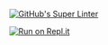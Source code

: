 
[![GitHub's Super Linter](https://github.com/ICD2O-Digital-Tech-DiegoV/Unit1-06-HTML-Favicons-/workflows/GitHub's%20Super%20Linter/badge.svg)](https://github.com/ICD2O-Digital-Tech-DiegoV/Unit1-06-HTML-Favicons-/actions)


[![Run on Repl.it](https://repl.it/badge/github/ICD2O-Digital-Tech-DiegoV/Unit1-06-HTML-Favicons-)](https://repl.it/github/ICD2O-Digital-Tech-DiegoV/Unit1-06-HTML-Favicons-)